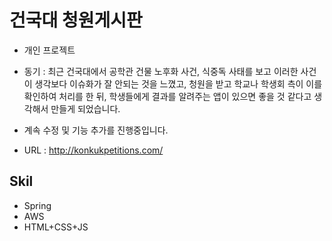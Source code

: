 # 건국대 청원게시판
* 개인 프로젝트 
* 동기 : 최근 건국대에서 공학관 건물 노후화 사건, 식중독 사태를 보고 이러한 사건이 생각보다 이슈화가 잘 안되는 것을 느꼈고,  청원을 받고 학교나 학생회 측이 이를 확인하여 처리를 한 뒤, 학생들에게 결과를 알려주는 앱이 있으면 좋을 것 같다고 생각해서 만들게 되었습니다.
* 계속 수정 및 기능 추가를 진행중입니다.

* URL : http://konkukpetitions.com/

## Skil
* Spring
* AWS
* HTML+CSS+JS
